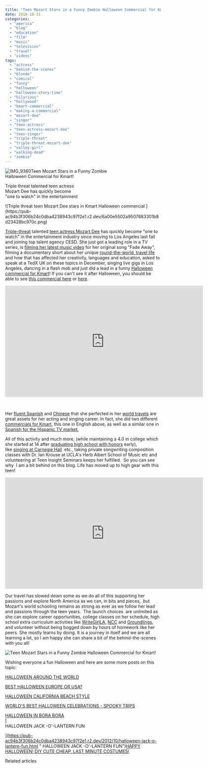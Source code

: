```yaml
---
title: "Teen Mozart Stars in a Funny Zombie Halloween Commercial for Kmart!"
date: 2016-10-31
categories: 
  - "america"
  - "blog"
  - "education"
  - "film"
  - "music"
  - "television"
  - "travel"
  - "videos"
tags: 
  - "actress"
  - "behind-the-scenes"
  - "blonde"
  - "comical"
  - "funny"
  - "halloween"
  - "halloween-story-time"
  - "hilarious"
  - "hollywood"
  - "kmart-commercial"
  - "making-a-commercial"
  - "mozart-dee"
  - "singer"
  - "teen-actress"
  - "teen-actress-mozart-dee"
  - "teen-singer"
  - "triple-threat"
  - "triple-threat-mozart-dee"
  - "valley-girl"
  - "walking-dead"
  - "zombie"
---
```


![IMG_9360](https://pub-ac94b3f306b24c0dba4238943c97f2e1.r2.dev/6a00e5502a9507883301b7c8aa59bb970b.jpg)Teen Mozart Stars in a Funny Zombie  
Halloween Commercial for Kmart!   
  
Triple threat talented teen actress  
Mozart Dee has quickly become  
"one to watch" in the entertainment 

<!--more--> ![Triple threat teen Mozart Dee stars in Kmart Halloween commercial ](https://pub-ac94b3f306b24c0dba4238943c97f2e1.r2.dev/6a00e5502a9507883301b8d23428bc970c.png)  
  
  
[Triple-threat](https://pub-ac94b3f306b24c0dba4238943c97f2e1.r2.dev/2016/03/mozart-sings-her-original-song-dear-heart-official-music-video.html "Triple-threat talented teen Mozart Dee ") talented [teen actress Mozart Dee](https://pub-ac94b3f306b24c0dba4238943c97f2e1.r2.dev/2016/04/mozart-wins-best-actress-award-.html "triple threat teen actress Mozart Dee") has quickly become "one to watch" in the entertainment industry since moving to Los Angeles last fall and joining top talent agency CESD. She just got a leading role in a TV series, is [filming her latest music video](https://pub-ac94b3f306b24c0dba4238943c97f2e1.r2.dev/2016/06/mozart-dees-music-video-ignite-premieres-at-chinese-theatre-in-dances-with-films-festival-.html "Mozart Dee wins award for music video") for her original song "Fade Away", filming a documentary short about her unique [round-the-world  travel life](https://pub-ac94b3f306b24c0dba4238943c97f2e1.r2.dev/2013/09/the-most-well-traveled-child-in-the-whole-world.html "Mozart Dee most traveled child in the world ") and how that has affected her creativity, languages and education, asked to speak at a TedX UK on these topics in December, singing live gigs in Los Angeles, dancing in a flash mob and just did a lead in a funny [Halloween commercial for Kmart](https://www.youtube.com/watch?v=uoKDTKmMKNg "Mozart dee in funny halloween commercial for kmart")! If you can't see it after Halloween, you should be able to see [this commercial here](https://www.ispot.tv/ad/AWHn/kmart-stampede "kmart commercial ") or [here](https://www.instagram.com/p/BMKO1GVhQY1/?taken-by=muzicbymozart "Mozart Dee instagram muzicbyMozart").   
  

<iframe allowfullscreen src="https://www.youtube.com/embed/uoKDTKmMKNg?rel=0" width="640" height="360" frameborder="0"></iframe>

   
  
Her [fluent Spanish](https://pub-ac94b3f306b24c0dba4238943c97f2e1.r2.dev/2013/07/bilingual-baby-learning-spanish-as-2nd-language.html "Bilingual baby") and [Chinese](https://pub-ac94b3f306b24c0dba4238943c97f2e1.r2.dev/2013/06/fluent-mandarin.html "Fluent in Mandarin Chinese ") that she perfected in her [world travels](https://pub-ac94b3f306b24c0dba4238943c97f2e1.r2.dev/2014/04/world-as-my-middle-school-the-atlantic-soultravelers3.html "growing up around the world best education") are great assets for her acting and singing career. In fact, she did two different [commercials for Kmart](https://www.youtube.com/watch?v=zZp91tIMxDM "Funny kmart halloween commercial "), this one in English above, as well as a similar one in [Spanish for the Hispanic TV market.](https://www.ispot.tv/ad/AWJk/kmart-zombis-spanish "kmart zombis spanish commercial ")  
  
All of this activity and much more, (while maintaining a 4.0 in college which she started at 14 after [graduating high school with honors](https://www.youtube.com/watch?v=A-Ll5fCeVws "Mozart Dee graduating high school at 14") early), like [singing at Carnegie Hall](https://pub-ac94b3f306b24c0dba4238943c97f2e1.r2.dev/2016/05/15-year-old-mozart-sings-at-carnegie-hall-.html "Mozart Dee singing at Carnegie Hall")  etc., taking private songwriting composition classes with Dr. Ian Krouse at UCLA's Herb Albert School of Music etc and volunteering at Teen Insight Seminars keeps her fulfilled.  So you can see why  I am a bit behind on this blog. Life has moved up to high gear with this teen!  
  

<iframe allowfullscreen src="https://www.youtube.com/embed/zZp91tIMxDM" width="640" height="360" frameborder="0"></iframe>

  
  
Our travel has slowed down some as we do all of this supporting her passions and explore North America as we can, in bits and pieces,  but Mozart's world schooling remains as strong as ever as we follow her lead and passions through the teen years.  The launch choices  are unlimited as she can explore career opportunities, college classes on her schedule, high school extra curriculum activities like [WriteGirlLA](http://www.writegirl.org "write girl LA"), [NCC](http://nationalchildrenschorus.com "national children's chorus") and [Groundlings](http://www.groundlings.com "the groundlings"), and volunteer without being bogged down by hours of homework like her peers. She mostly learns by doing. It is a journey in itself and we are all learning a lot, so I am happy she can share a bit of the behind-the-scenes with you all!  
  
![Teen Mozart Stars in a Funny Zombie Halloween Commercial for Kmart! ](https://pub-ac94b3f306b24c0dba4238943c97f2e1.r2.dev/6a00e5502a9507883301b7c8aa8dc7970b.png)  
  
  
Wishing everyone a fun Halloween and here are some more posts on this topic:  
  
[HALLOWEEN AROUND THE WORLD](https://pub-ac94b3f306b24c0dba4238943c97f2e1.r2.dev/2011/10/halloween-around-the-world.html "HALLOWEEN AROUND THE WORLD")  
  
[BEST HALLOWEEN EUROPE OR USA?](https://pub-ac94b3f306b24c0dba4238943c97f2e1.r2.dev/2009/10/best-halloween-europe-or-us-conde-nast-youtube-video-social-media-twitter-nyc-wendy-perrin.html "halloween in Europe and USA")  
  
[HALLOWEEN CALIFORNIA BEACH STYLE](https://pub-ac94b3f306b24c0dba4238943c97f2e1.r2.dev/2011/10/enchanting-halloween-california-style-1.html "HALLOWEEN IN CALIFORNIA")  
  
[WORLD'S BEST HALLOWEEN CELEBRATIONS - SPOOKY TRIPS](https://pub-ac94b3f306b24c0dba4238943c97f2e1.r2.dev/2012/10/worlds-best-halloween-celebrations-spooky-trips.html "WORLD'S BEST HALLOWEEN CELEBRATIONS - SPOOKY TRIPS")  
  
[HALLOWEEN IN BORA BORA](https://pub-ac94b3f306b24c0dba4238943c97f2e1.r2.dev/2010/10/happy-halloween-traveling-around-the-world-celebrations-for-kids.html "HALLOWEEN IN BORA BORA")  
[  
HALLOWEEN JACK -O'-LANTERN FUN  
  
](https://pub-ac94b3f306b24c0dba4238943c97f2e1.r2.dev/2012/10/halloween-jack-o-lantern-fun.html " HALLOWEEN JACK -O'-LANTERN FUN")[HAPPY HALLOWEEN! DIY CUTE CHEAP, LAST MINUTE COSTUMES!](https://pub-ac94b3f306b24c0dba4238943c97f2e1.r2.dev/2015/10/happy-halloween-diy-cute-cheap-costume.html "DIY CUTE CHEAP COSTUMES FOR HALLOWEEN LAST MINUTE ")

Related articles

